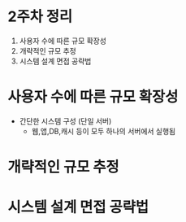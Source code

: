 # 2주차 정리

1. 사용자 수에 따른 규모 확장성
2. 개략적인 규모 추정
3. 시스템 설계 면접 공략법

# 사용자 수에 따른 규모 확장성
- 간단한 시스템 구성 (단일 서버)
  - 웹,앱,DB,캐시 등이 모두 하나의 서버에서 실행됨
  
# 개략적인 규모 추정

# 시스템 설계 면접 공략법

